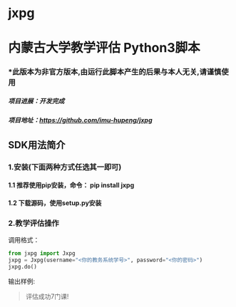 # jxpg
# 内蒙古大学教学评估 Python3脚本
### *此版本为非官方版本,由运行此脚本产生的后果与本人无关,请谨慎使用
##### 项目进展：开发完成
##### 项目地址：https://github.com/imu-hupeng/jxpg
## SDK用法简介
### 1.安装(下面两种方式任选其一即可)
#### 1.1 推荐使用pip安装，命令： pip install jxpg
#### 1.2 下载源码，使用setup.py安装
### 2.教学评估操作
调用格式：
```python
from jxpg import Jxpg
jxpg = Jxpg(username="<你的教务系统学号>", password="<你的密码>")
jxpg.do()
```
输出样例:
> 评估成功7门课!

